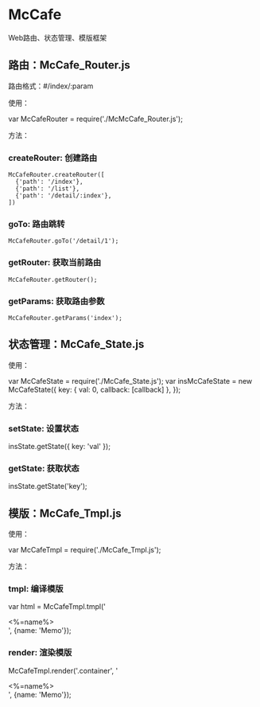 # McCafe
Web路由、状态管理、模版框架

##  路由：McCafe_Router.js

路由格式：#/index/:param

使用：
  
  var McCafeRouter = require('./McMcCafe_Router.js');
  
方法：

###  createRouter: 创建路由
  
    McCafeRouter.createRouter([
      {'path': '/index'},
      {'path': '/list'},
      {'path': '/detail/:index'},
    ])
    
###  goTo: 路由跳转
  
    McCafeRouter.goTo('/detail/1');
  
###  getRouter: 获取当前路由
  
    McCafeRouter.getRouter();
  
###  getParams: 获取路由参数
  
    McCafeRouter.getParams('index');

##  状态管理：McCafe_State.js

使用：
  
  var McCafeState = require('./McCafe_State.js');
  var insMcCafeState = new McCafeState({
    key: {
      val: 0,
      callback: [callback]
    },
  });
  
方法：
  
### setState: 设置状态

  insState.getState({
    key: 'val'
  });
  
### getState: 获取状态
  
  insState.getState('key');

##  模版：McCafe_Tmpl.js

使用：
  
  var McCafeTmpl = require('./McCafe_Tmpl.js');
  
方法：
  
### tmpl: 编译模版
  
  var html = McCafeTmpl.tmpl('<div><%=name%></div>', {name: 'Memo'});
  
### render: 渲染模版

  McCafeTmpl.render('.container', '<div><%=name%></div>', {name: 'Memo'});
